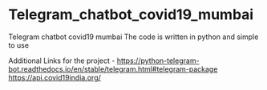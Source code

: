 # Telegram_chatbot_covid19_mumbai
 Telegram chatbot covid19 mumbai
 The code is written in python and simple to use
 
 Additional Links for the project - 
 https://python-telegram-bot.readthedocs.io/en/stable/telegram.html#telegram-package
 https://api.covid19india.org/
